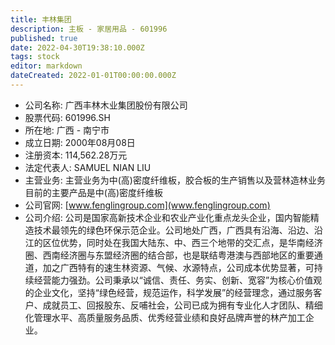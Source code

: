 ```yaml
---
title: 丰林集团
description: 主板 - 家居用品 - 601996
published: true
date: 2022-04-30T19:38:10.000Z
tags: stock
editor: markdown
dateCreated: 2022-01-01T00:00:00.000Z
---
```


- 公司名称: 广西丰林木业集团股份有限公司
- 股票代码: 601996.SH
- 所在地: 广西 - 南宁市
- 成立日期: 2000年08月08日
- 注册资本: 114,562.28万元
- 法定代表人: SAMUEL NIAN LIU
- 主营业务: 主营业务为中(高)密度纤维板，胶合板的生产销售以及营林造林业务目前的主要产品是中(高)密度纤维板
- 公司官网: [www.fenglingroup.com](www.fenglingroup.com)
- 公司介绍: 公司是国家高新技术企业和农业产业化重点龙头企业，国内智能精造技术最领先的绿色环保示范企业。公司地处广西，广西具有沿海、沿边、沿江的区位优势，同时处在我国大陆东、中、西三个地带的交汇点，是华南经济圈、西南经济圈与东盟经济圈的结合部，也是联结粤港澳与西部地区的重要通道，加之广西特有的速生林资源、气候、水源特点，公司成本优势显著，可持续经营能力强劲。公司秉承以“诚信、责任、务实、创新、宽容”为核心价值观的企业文化，坚持“绿色经营，规范运作，科学发展”的经营理念，通过服务客户、成就员工、回报股东、反哺社会，公司已成为拥有专业化人才团队、精细化管理水平、高质量服务品质、优秀经营业绩和良好品牌声誉的林产加工企业。


